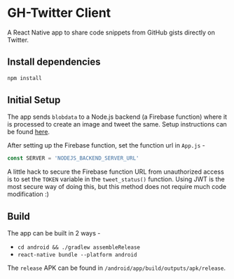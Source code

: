 # GH-Twitter Client

A React Native app to share code snippets from GitHub gists directly on Twitter.

## Install dependencies

```bash
npm install
```

## Initial Setup

The app sends `blobdata` to a Node.js backend (a Firebase function) where it is processed to create an image and tweet the same. Setup instructions can be found [here](https://github.com/FirePing32/GH-twitter-client-backend).

After setting up the Firebase function, set the function url in `App.js` -

```javascript
const SERVER = 'NODEJS_BACKEND_SERVER_URL'
```

A little hack to secure the Firebase function URL from unauthorized access is to set the `TOKEN` variable in the `tweet_status()` function. Using JWT is the most secure way of doing this, but this method does not require much code modification :)

## Build

The app can be built in 2 ways -

- `cd android && ./gradlew assembleRelease`
- `react-native bundle --platform android`

The `release` APK can be found in `/android/app/build/outputs/apk/release`.
